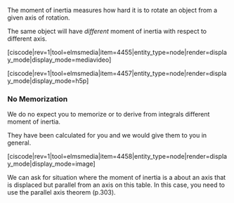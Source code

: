 The moment of inertia measures how hard it is to rotate an object from a given axis of rotation. 

The same object will have _different_ moment of inertia with respect to different axis. 

[ciscode|rev=1|tool=elmsmedia|item=4455|entity_type=node|render=display_mode|display_mode=mediavideo]

[ciscode|rev=1|tool=elmsmedia|item=4457|entity_type=node|render=display_mode|display_mode=h5p]

### No Memorization

We do no expect you to memorize or to derive from integrals different moment of inertia. 

They have been calculated for you and we would give them to you in general. 

[ciscode|rev=1|tool=elmsmedia|item=4458|entity_type=node|render=display_mode|display_mode=image]


<lrndesign-sidenote label="Instructor Note" icon="bookmark" bg-color="#c2e5f2">
 We can ask for situation where the moment of inertia is a about an axis that is displaced but parallel from an axis on this table. In this case, you need to use the parallel axis theorem (p.303). 
</lrndesign-sidenote>
